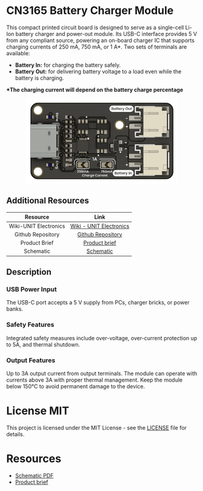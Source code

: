 # CN3165 Battery Charger Module

This compact printed circuit board is designed to serve as a single-cell Li-Ion battery charger and power-out module. Its USB-C interface provides 5 V from any compliant source, powering an on-board charger IC that supports charging currents of 250 mA, 750 mA, or 1 A*. Two sets of terminals are available:

* **Battery In:** for charging the battery safely.
* **Battery Out:** for delivering battery voltage to a load even while the battery is charging.

<b>*The charging current will depend on the battery charge percentage</b>

<div align="center">
<a href="./cn3165_battery_charger_module.pdf"><img src="hardware/resources/unit_product_top_v_0_0_1_ue0089_cn3165_battery_charger.png" width="400px"></a>
</div>


## Additional Resources

<div align="center">

| Resource              | Link                                                                                                                        |
|:---------------------:|:---------------------------------------------------------------------------------------------------------------------------:|
| Wiki-UNIT Electronics | [Wiki - UNIT Electronics](https://unit-electronics-mx.github.io/wiki_uelectronics/es/docs/Modules/cn3165)                   |
| Github Repository     | [Github Repository](https://github.com/UNIT-Electronics-MX/unit_cn3165_battery_charger_module)                              |
| Product Brief         | [Product brief]()                                                   |
| Schematic             | [Schematic](hardware/unit_sch_v_0_0_1_ue0089_cn3165_battery_charger.pdf)                                                           |

</div>



## Description 

### USB Power Input

The USB-C port accepts a 5 V supply from PCs, charger bricks, or power banks.

### Safety Features

Integrated safety measures include over-voltage, over-current protection up to 5A, and thermal shutdown.

### Output Features

Up to 3A output current from output terminals. The module can operate with currents above 3A with proper thermal management. Keep the module below 150°C to avoid permanent damage to the device.




# License MIT 
This project is licensed under the MIT License - see the [LICENSE](LICENSE) file for details.

# Resources

- [Schematic PDF](hardware/unit_sch_v_0_0_1_ue0089_cn3165_battery_charger.pdf)
- [Product brief](./cn3165_battery_charger_module.pdf)
